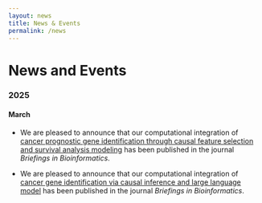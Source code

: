```yaml
---
layout: news
title: News & Events
permalink: /news
---
```


# News and Events

### 2025

#### March

- We are pleased to announce that our computational integration of <a href="https://doi.org/10.1093/bib/bbae721">cancer prognostic gene identification through causal feature selection and survival analysis modeling</a> has been published in the journal <em>Briefings in Bioinformatics</em>.

- We are pleased to announce that our computational integration of <a href="https://doi.org/10.1093/bib/bbaf113">cancer gene identification via causal inference and large language model</a> has been published in the journal <em>Briefings in Bioinformatics</em>.
